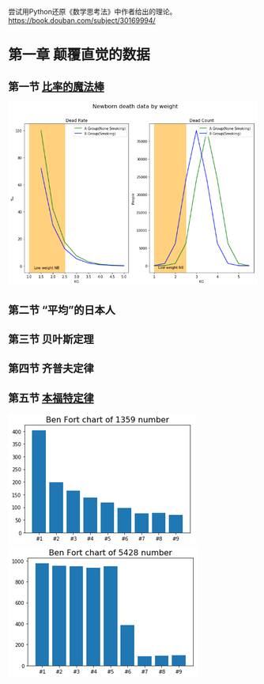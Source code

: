尝试用Python还原《数学思考法》中作者给出的理论。
https://book.douban.com/subject/30169994/


# 第一章 颠覆直觉的数据
## 第一节 [比率的魔法棒](https://github.com/longzhiw/Mathematical_thinking_example/blob/master/The_data_of_subverting_intuition/0101SimpsonParadox.md)
![png](https://github.com/longzhiw/Mathematical_thinking_example/blob/master/The_data_of_subverting_intuition/0101SimpsonParadox.png)
## 第二节 “平均”的日本人
## 第三节 贝叶斯定理
## 第四节 齐普夫定律
## 第五节 [本福特定律](https://github.com/longzhiw/Mathematical_thinking_example/blob/master/The_data_of_subverting_intuition/0105Benford_Law.md)
![png](https://github.com/longzhiw/Mathematical_thinking_example/blob/master/The_data_of_subverting_intuition/0105BenFord_Law0.png)
![png](https://github.com/longzhiw/Mathematical_thinking_example/blob/master/The_data_of_subverting_intuition/0105BenFord_Law1.png)
